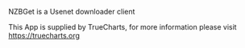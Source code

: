NZBGet is a Usenet downloader client

This App is supplied by TrueCharts, for more information please visit https://truecharts.org
